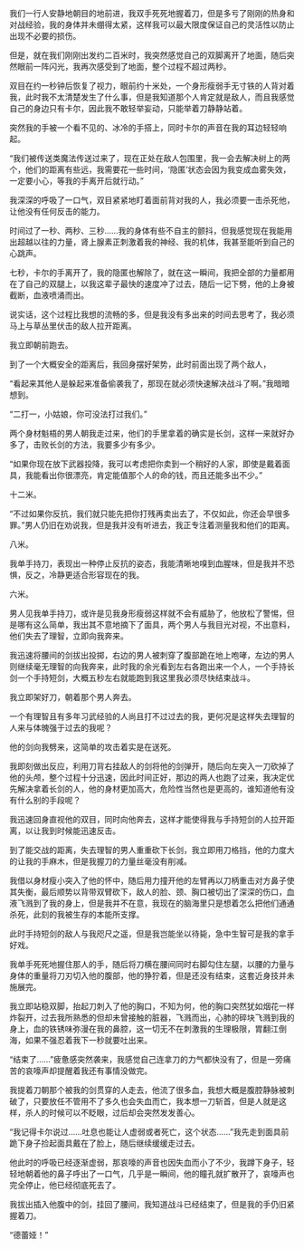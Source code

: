 我们一行人安静地朝目的地前进，我双手死死地握着刀，但是多亏了刚刚的热身和对战经验，我的身体并未绷得太紧，这样我可以最大限度保证自己的灵活性以防止出现不必要的损伤。

但是，就在我们刚刚出发约二百米时，我突然感觉自己的双脚离开了地面，随后突然眼前一阵闪光，我再次感受到了地面，整个过程不超过两秒。

双目在约一秒钟后恢复了视力，眼前约十米处，一个身形瘦弱手无寸铁的人背对着我，此时我不太清楚发生了什么事，但是我知道那个人肯定就是敌人，而且我感觉自己的身边只有卡尔，因此我不敢轻举妄动，只能举着刀静静站着。

突然我的手被一个看不见的、冰冷的手搭上，同时卡尔的声音在我的耳边轻轻响起。

“我们被传送类魔法传送过来了，现在正处在敌人包围里，我一会去解决树上的两个，他们的距离有些远，我需要花一些时间，‘隐匿’状态会因为我变成血雾失效，一定要小心，等我的手离开后就行动。”

我深深的呼吸了一口气，双目紧紧地盯着面前背对我的人，我必须要一击杀死他，让他没有任何反击的能力。

时间过了一秒、两秒、三秒……我的身体有些不自主的颤抖，但我感觉现在我能用出超越以往的力量，肾上腺素正刺激着我的神经、我的机体，我甚至能听到自己的心跳声。

七秒，卡尔的手离开了，我的隐匿也解除了，就在这一瞬间，我把全部的力量都用在了自己的双腿上，以我这辈子最快的速度冲了过去，随后一记下劈，他的上身被截断，血液喷涌而出。

说实话，这个过程比我想的流畅的多，但是我没有多出来的时间去思考了，我必须马上与草丛里伏击的敌人拉开距离。

我立即朝前跑去。

到了一个大概安全的距离后，我回身摆好架势，此时前面出现了两个敌人，

“看起来其他人是躲起来准备偷袭我了，那现在就必须快速解决战斗了啊。”我暗暗想到。

“二打一，小姑娘，你可没法打过我们。”

两个身材魁梧的男人朝我走过来，他们的手里拿着的确实是长剑，这样一来就好办多了，击败长剑的方法，我要多少有多少。

“如果你现在放下武器投降，我可以考虑把你卖到一个稍好的人家，即使是戴着面具，我能看出你很漂亮，肯定能值那个人的命的钱，而且还能多出不少。”

十二米。

“不过如果你反抗，我们就只能先把你打残再卖出去了，不仅如此，你还会早很多罪。”男人仍旧在劝说我，但是我并没有听进去，我正专注着测量我和他们的距离。

八米。

我单手持刀，表现出一种停止反抗的姿态，我能清晰地嗅到血腥味，但是我并不恐惧，反之，冷静更适合形容现在的我。

六米。

男人见我单手持刀，或许是见我身形瘦弱这样就不会有威胁了，他放松了警惕，但是哪有这么简单，我出其不意地摘下了面具，两个男人与我目光对视，不出意料，他们失去了理智，立即向我奔来。

我迅速将腰间的剑拔出投掷，右边的男人被刺穿了腹部跪在地上咆哮，左边的男人则继续毫无理智的向我奔来，此时我的余光看到左右各跑出来一个人，一个手持长剑一个手持短剑，大概五秒左右就能跑到我这里我必须尽快结束战斗。

我立即架好刀，朝着那个男人奔去。

一个有理智且有多年习武经验的人尚且打不过过去的我，更何况是这样失去理智的人来与体魄强于过去的我呢？

他的剑向我劈来，这简单的攻击着实是在送死。

我即刻做出反应，利用刀背右挂敌人的剑将他的剑弹开，随后向左突入一刀砍掉了他的头颅，整个过程十分迅速，因此时间正好，那边的两人也跑了过来，我决定优先解决拿着长剑的人，他的身材更加高大，危险性当然也是更高的，谁知道他有没有什么别的手段呢？

我迅速回身直视他的双目，同时向他奔去，这样才能使得我与手持短剑的人拉开距离，以让我到时候能迅速反击。

到了能交战的距离，失去理智的男人重重砍下长剑，我立即用刀格挡，他的力度大的让我的手麻木，但是我握刀的力量丝毫没有削减。

我借以身材瘦小突入了他的怀中，随后用力撞开他的左臂再以刀柄重击对方鼻子使其失衡，最后顺势以背带双臂砍下，敌人的脸、颈、胸口被切出了深深的伤口，血液飞溅到了我的身上，但是我并不在意，我现在的脑海里只是想着怎么把他们通通杀死，此刻的我被生存的本能所支撑。

此时手持短剑的敌人与我咫尺之遥，但是我岂能坐以待毙，急中生智可是我的拿手好戏。

我单手死死地握住那人的手，随后将刀横在腰间同时右脚勾住左腿，以腰的力量与身体的重量将刀刃切入他的腹部，他的狰狞着，但是还没有结束，这套近身技并未施展完。

我立即站稳双脚，抬起刀刺入了他的胸口，不知为何，他的胸口突然犹如烟花一样炸裂开，过去我所熟悉的但却未曾接触的脏器，飞溅而出，心肺的碎块飞溅到我的身上，血的铁锈味弥漫在我的鼻腔，这一切无不在刺激我的生理极限，胃翻江倒海，如果不强忍着我下一秒就要吐出来。

“结束了……”疲惫感突然袭来，我感觉自己连拿刀的力气都快没有了，但是一旁痛苦的哀嚎声却提醒着我还有事情没做完。

我提着刀朝那个被我的剑贯穿的人走去，他流了很多血，我想大概是腹腔静脉被刺破了，只要放任不管用不了多久也会失血而亡，我本想一刀斩首，但是人就是这样，杀人的时候可以不眨眼，过后却会突然发发善心。

“我记得卡尔说过……吐息也能让人虚弱或者死亡，这个状态……”我先走到面具前跪下身子捡起面具戴在了脸上，随后继续缓缓走过去。

他此时的呼吸已经逐渐虚弱，那哀嚎的声音也因失血而小了不少，我蹲下身子，轻轻地朝着他的鼻子呼出了一口气，几乎是一瞬间，他的瞳孔就扩散开了，哀嚎声也完全停止，他已经彻底死去了。

我拔出插入他腹中的剑，挂回了腰间，我知道战斗已经结束了，但是我的手仍旧紧握着刀。

“德蕾娅！”

